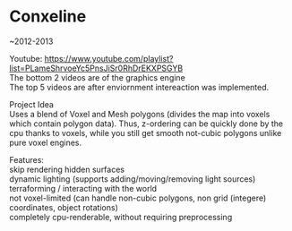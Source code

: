 # Conxeline
~2012-2013

Youtube: https://www.youtube.com/playlist?list=PLameShrvoeYc5PnsJiSr0RhDrEKXPSGYB  
The bottom 2 videos are of the graphics engine  
The top 5 videos are after enviornment intereaction was implemented.

Project Idea  
Uses a blend of Voxel and Mesh polygons (divides the map into voxels which contain polygon data). Thus, z-ordering can be quickly done by the cpu thanks to voxels, while you still get smooth not-cubic polygons unlike pure voxel engines.

Features:  
skip rendering hidden surfaces  
dynamic lighting (supports adding/moving/removing light sources)  
terraforming / interacting with the world  
not voxel-limited (can handle non-cubic polygons, non grid (integere) coordinates, object rotations)  
completely cpu-renderable, without requiring preprocessing
